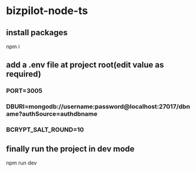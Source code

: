 # bizpilot-node-ts

## install packages
npm i

## add a .env file at project root(edit value as required)
### PORT=3005
### DBURI=mongodb://username:password@localhost:27017/dbname?authSource=authdbname
### BCRYPT_SALT_ROUND=10

## finally run the project in dev mode
npm run dev

